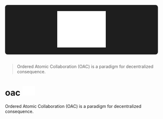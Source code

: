 <div align="center" style="background-color: #1e1e1e; padding: 20px; border-radius: 8px;">
  <img height="120" src="assets/oac.svg" alt="Ordered Atomic Collaboration (OAC)">
</div>
<br/>

> Ordered Atomic Collaboration (OAC) is a paradigm for decentralized consequence.

# oac <img height="32" src="assets/oac.svg" alt="OAC"/>
Ordered Atomic Collaboration (OAC) is a paradigm for decentralized consequence. 
